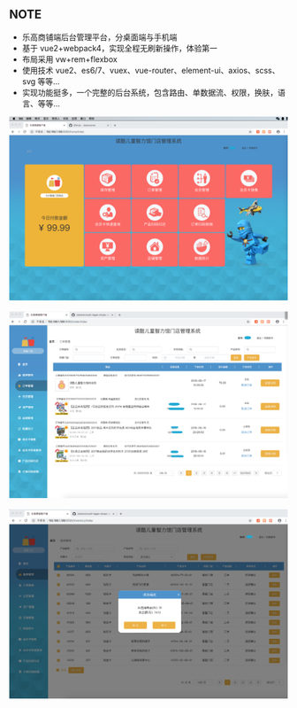 ## NOTE

- 乐高商铺端后台管理平台，分桌面端与手机端
- 基于 vue2+webpack4，实现全程无刷新操作，体验第一
- 布局采用 vw+rem+flexbox
- 使用技术 vue2、es6/7、vuex、vue-router、element-ui、axios、scss、svg 等等...
- 实现功能挺多，一个完整的后台系统，包含路由、单数据流、权限，换肤，语言、等等...

<p align="center">
  <a href="https://raw.githubusercontent.com/JsAaron/res/master/legao1-1.png">
    <img src="https://raw.githubusercontent.com/JsAaron/res/master/legao1-1.png">
  </a>
  <br><br>
  <a href="https://raw.githubusercontent.com/JsAaron/res/master/legao1-2.png">
    <img src="https://raw.githubusercontent.com/JsAaron/res/master/legao1-2.png">
  </a>
  <br><br>
  <a href="https://raw.githubusercontent.com/JsAaron/res/master/legao1-3.png">
    <img src="https://raw.githubusercontent.com/JsAaron/res/master/legao1-3.png">
  </a>
</p>
